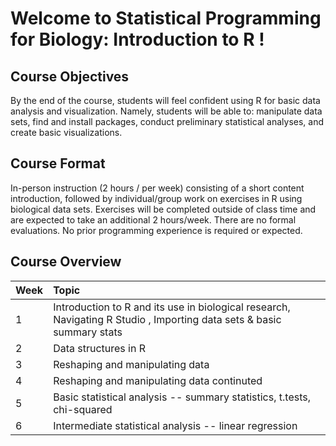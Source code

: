 # Welcome to Statistical Programming for Biology: Introduction to R  ! #

## Course Objectives ##

By the end of the course, students will feel confident using R for basic data analysis and visualization. Namely, students will be able to: manipulate data sets, find and install packages, conduct preliminary statistical analyses, and create basic visualizations.

## Course Format ##
In-person instruction (2 hours / per week) consisting of a short content introduction, followed by individual/group work on exercises in R using biological data sets. Exercises will be completed outside of class time and are expected to take an additional 2 hours/week. There are no formal evaluations. No prior programming experience is required or expected.

## Course Overview ##

| Week | Topic | 
| :---- | :---- | 
| 1 | Introduction to R and its use in biological research, Navigating R Studio , Importing data sets & basic summary stats | 
| 2 | Data structures in R | 
| 3 | Reshaping and manipulating data | 
| 4 | Reshaping and manipulating data continuted | 
| 5 | Basic statistical analysis -- summary statistics, t.tests, chi-squared | 
| 6 | Intermediate statistical analysis -- linear regression |
